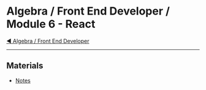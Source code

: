 # Algebra / Front End Developer / Module 6 - React

[:arrow_backward: Algebra / Front End Developer](../)

---

## Materials

* [Notes](notes.md)
